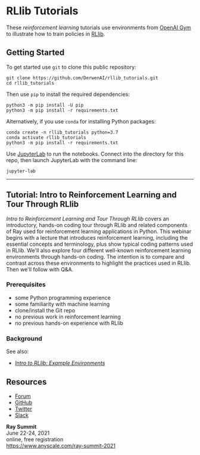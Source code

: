 # RLlib Tutorials

These _reinforcement learning_ tutorials use environments from 
[OpenAI Gym](https://gym.openai.com/) to illustrate how to train policies 
in [RLlib](https://ray.readthedocs.io/en/latest/rllib.html).


## Getting Started

To get started use `git` to clone this public repository:
```
git clone https://github.com/DerwenAI/rllib_tutorials.git
cd rllib_tutorials
```

Then use `pip` to install the required dependencies:
```
python3 -m pip install -U pip
python3 -m pip install -r requirements.txt
```

Alternatively, if you use `conda` for installing Python packages:
```
conda create -n rllib_tutorials python=3.7
conda activate rllib_tutorials
python3 -m pip install -r requirements.txt
```

Use [JupyterLab](https://jupyterlab.readthedocs.io/en/stable/) to run the
notebooks.
Connect into the directory for this repo, then launch JupyterLab with the
command line:

```
jupyter-lab
```

---

## Tutorial: Intro to Reinforcement Learning and Tour Through RLlib


*Intro to Reinforcement Learning and Tour Through RLlib* covers an
introductory, hands-on coding tour through RLlib and related
components of Ray used for reinforcement learning applications in
Python.
This webinar begins with a lecture that introduces reinforcement
learning, including the essential concepts and terminology, plus show
typical coding patterns used in RLlib.
We'll also explore four different well-known reinforcement learning
environments through hands-on coding.
The intention is to compare and contrast across these environments to
highlight the practices used in RLlib.
Then we'll follow with Q&A.

### Prerequisites

  * some Python programming experience
  * some familiarity with machine learning
  * clone/install the Git repo
  * no previous work in reinforcement learning
  * no previous hands-on experience with RLlib

### Background

See also:

  * [*Intro to RLlib: Example Environments*](https://medium.com/distributed-computing-with-ray/intro-to-rllib-example-environments-3a113f532c70)


## Resources

  * [Forum](https://discuss.ray.io/)
  * [GitHub](https://github.com/ray-project/ray)
  * [Twitter](https://twitter.com/raydistributed)
  * [Slack](https://tinyurl.com/rayslack)

**Ray Summit**  
June 22-24, 2021  
online, free registration  
<https://www.anyscale.com/ray-summit-2021>
